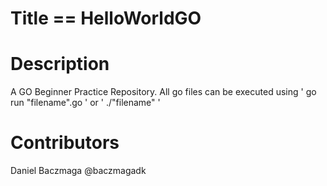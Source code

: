 # Title == HelloWorldGO

# Description
A GO Beginner Practice Repository. All go files can be executed using ' go run "filename".go ' or ' ./"filename" '

# Contributors
Daniel Baczmaga @baczmagadk

